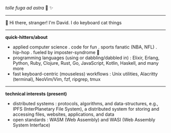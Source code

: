 _tolle fuga ad astra_ 🚀 ✨

---

👋 Hi there, stranger! I'm David. I do keyboard cat things

---

**quick-hitters/about**

- applied computer science . code for fun . sports fanatic (NBA, NFL) . hip-hop . fueled by imposter-syndrome 😬
- programming languages (using or dabbling/dabbled in) : Elixir, Erlang, Python, Ruby, Clojure, Rust, Go, JavaScript, Kotlin, Haskell, and many more
- fast keyboard-centric (mouseless) workflows : Unix utilities, Alacritty (terminal), NeoVim/Vim, fzf, ripgrep, tmux

---

**technical interests (present)**

- distributed systems : protocols, algorithms, and data-structures, e.g., IPFS (InterPlanetary File System), a distributed system for storing and accessing files, websites, applications, and data
- open standards : WASM (Web Assembly) and WASI (Web Assembly System Interface)
